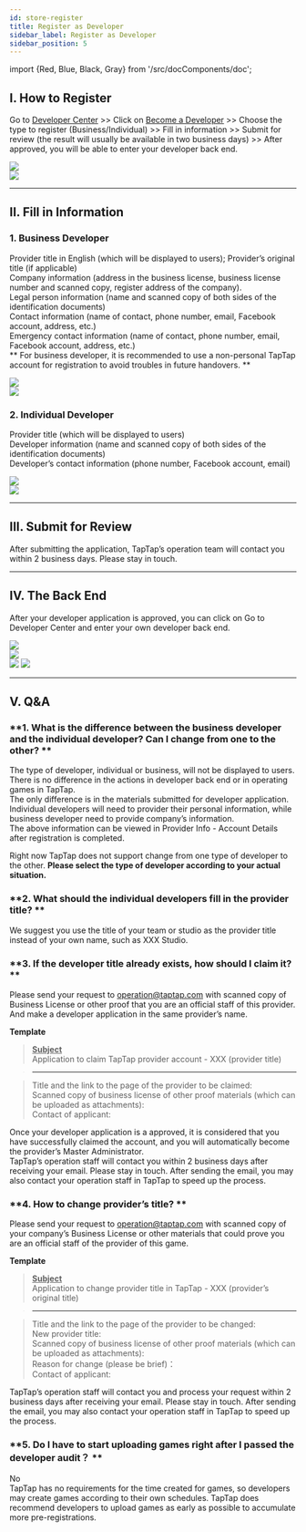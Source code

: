 ```yaml
---
id: store-register
title: Register as Developer
sidebar_label: Register as Developer
sidebar_position: 5
---
```

import {Red, Blue, Black, Gray} from '/src/docComponents/doc';

## **I. How to Register**  

Go to [Developer Center](https://www.taptap.com/developer) >> Click on [Become a Developer](https://www.taptap.com/developer/apply) >> Choose the type to register (Business/Individual)  >> Fill in information  >> Submit for review (the result will usually be available in two business days) >> After approved, you will be able to enter your developer back end.  

![](https://img.tapimg.com/market/images/77dd91f8ad3f5a51b78ce9b079f38eae.png)  
![](https://img.tapimg.com/market/images/c53d78b9b120276b53f82aebb0d01537.png)   

---

## **II. Fill in Information**  

### **1\. Business Developer**  

Provider title in English (which will be displayed to users); Provider’s original title (if applicable)    
Company information (address in the business license, business license number and scanned copy, register address of the company).  
Legal person information (name and scanned copy of both sides of the identification documents)  
Contact information (name of contact, phone number, email, Facebook account, address, etc.)   
Emergency contact information (name of contact, phone number, email, Facebook account, address, etc.)  
** For business developer, it is recommended to use a non-personal TapTap account for registration to avoid troubles in future handovers. **  

![](https://img.tapimg.com/market/images/d40f1830a9d9f720e6aa9ffcc9703f67.png)  
![](https://img.tapimg.com/market/images/c53d78b9b120276b53f82aebb0d01537.png)   


### **2\. Individual Developer**  

Provider title (which will be displayed to users)  
Developer information (name and scanned copy of both sides of the identification documents)  
Developer’s contact information (phone number, Facebook account, email)  

![](https://img.tapimg.com/market/images/770d15c3b64df41660f42ff593d6e745.png)  
![](https://img.tapimg.com/market/images/c53d78b9b120276b53f82aebb0d01537.png)   

---

## **III. Submit for Review**  

After submitting the application, TapTap’s operation team will contact you within 2 business days. Please stay in touch.  

---

## **IV. The Back End**  

After your developer application is approved, you can click on <Blue>Go to Developer Center</Blue> and enter your own developer back end.  

![](https://img.tapimg.com/market/images/d78d4d0cf148b23d2d8d0a7ca58db6e5.png)  
![](https://img.tapimg.com/market/images/c53d78b9b120276b53f82aebb0d01537.png)   
![](https://img.tapimg.com/market/images/380b4b2838d2b90b39e0079e0db66dfa.jpeg)  ![](https://img.tapimg.com/market/images/c53d78b9b120276b53f82aebb0d01537.png)   

---

## **V. Q&A**  
### **1\. What is the difference between the business developer and the individual developer? Can I change from one to the other? **  
The type of developer, individual or business, will not be displayed to users. There is no difference in the actions in developer back end or in operating games in TapTap.  
The only difference is in the materials submitted for developer application. Individual developers will need to provider their personal information, while business developer need to provide company’s information.   
The above information can be viewed in Provider Info - Account Details after registration is completed.   

Right now TapTap does not support change from one type of developer to the other. **Please select the type of developer according to your actual situation.**  

### **2\. What should the individual developers fill in the provider title? **  
We suggest you use the title of your team or studio as the provider title instead of your own name, such as XXX Studio.

### **3\. If the developer title already exists, how should I claim it? **
Please send your request to  [operation@taptap.com](mailto:operation@taptap.com) with scanned copy of Business License or other proof that you are an official staff of this provider. And make a developer application in the same provider’s name.

**Template**  
> **<u>Subject</u>**  
> Application to claim TapTap provider account - XXX (provider title)  

> ---  

> Title and the link to the page of the provider to be claimed:  
> Scanned copy of business license of other proof materials <Gray>(which can be uploaded as attachments)</Gray>:  
> Contact of applicant:  

Once your developer application is a approved, it is considered that you have successfully claimed the account, and you will automatically become the provider’s Master Administrator.  
 TapTap’s operation staff will contact you within 2 business days after receiving your email. Please stay in touch. After sending the email, you may also contact your operation staff in TapTap to speed up the process.  

### **4\. How to change provider’s title? **  

Please send your request to [operation@taptap.com](mailto:operation@taptap.com) with scanned copy of your company’s Business License or other materials that could prove you are an official staff of the provider of this game.  

**Template**  
> **<u>Subject</u>**  
> Application to change provider title in TapTap - XXX (provider’s original title)  

> ---  

> Title and the link to the page of the provider to be changed:  
> New provider title:   
> Scanned copy of business license of other proof materials <Gray>(which can be uploaded as attachments)</Gray>:  
> Reason for change <Gray>(please be brief)</Gray>：  
> Contact of applicant:

 TapTap’s operation staff will contact you and process your request within 2 business days after receiving your email. Please stay in touch. After sending the email, you may also contact your operation staff in TapTap to speed up the process.  

### **5\. Do I have to start uploading games right after I passed the developer audit？ **  
No  
TapTap has no requirements for the time created for games, so developers may create games according to their own schedules. TapTap does recommend developers to upload games as early as possible to accumulate more pre-registrations.
